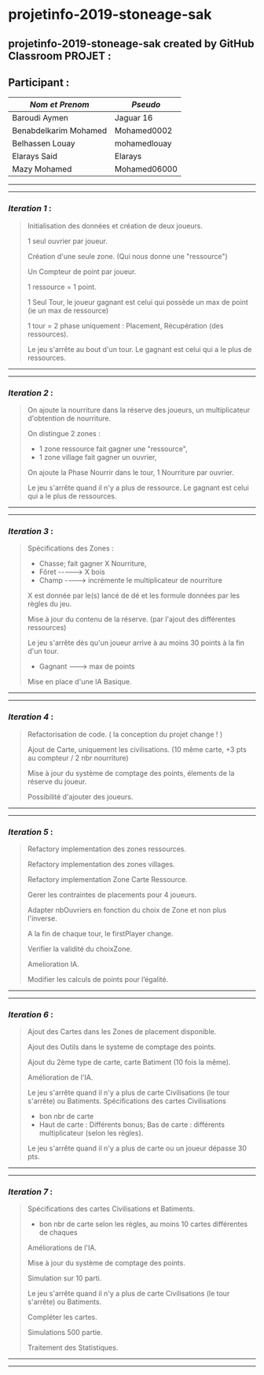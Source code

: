 # projetinfo-2019-stoneage-sak

## projetinfo-2019-stoneage-sak created by GitHub Classroom PROJET :

## Participant :
| *Nom et Prenom* | *Pseudo* |
| ------ | ------ |
| Baroudi Aymen | Jaguar 16 |
| Benabdelkarim Mohamed | Mohamed0002 |
| Belhassen Louay | mohamedlouay |
| Elarays Said | Elarays |
| Mazy Mohamed | Mohamed06000 |



---
___

### *Iteration 1*  : 
> Initialisation des données et création de deux joueurs.
>
> 1 seul ouvrier par joueur.
>
> Création d'une seule zone. (Qui nous donne une "ressource")
>
> Un Compteur de point par joueur.
>
> 1 ressource = 1 point.
>
> 1 Seul Tour, le joueur gagnant est celui qui possède un max de point (ie un max de ressource)
>
> 1 tour = 2 phase uniquement : Placement, Récupération (des ressources).
>
> Le jeu s'arrête au bout d'un tour. Le gagnant est celui qui a le plus de ressources.
>

---
___

### *Iteration 2* : 
> On ajoute la nourriture dans la réserve des joueurs, un multiplicateur d'obtention de nourriture.
>		
> On distingue 2 zones : 
>    - 1 zone ressource fait gagner une "ressource", 
>    - 1 zone village fait gagner un ouvrier,
>
> On ajoute la Phase Nourrir dans le tour, 1 Nourriture par ouvrier.
>
> Le jeu s'arrête quand il n'y a plus de ressource. Le gagnant est celui qui a le plus de ressources.
>

---
___
### *Iteration 3* :
> Spécifications des Zones : 
>  - Chasse; fait gagner X Nourriture,
>  - Fôret -----> X bois
>  - Champ ----> incrémente le multiplicateur de nourriture
>    
>  X est donnée par le(s) lancé de dé et les formule données par les règles du jeu.
>
>  Mise à jour du contenu de la réserve. (par l'ajout des différentes ressources)
>
> Le jeu s'arrête dès qu'un joueur arrive à au moins 30 points à la fin d'un tour.
>- Gagnant ---> max de points
>
> Mise en place d'une IA Basique.

---
___
### *Iteration 4* : 


> Refactorisation de code. ( la conception du projet change ! )
>
> Ajout de Carte, uniquement les civilisations. (10 même carte, +3 pts au compteur / 2 nbr nourriture)
>
> Mise à jour du système de comptage des points, élements de la réserve du joueur.
>
> Possibilité d'ajouter des joueurs.
>
>

---
___

### *Iteration 5* : 
> Refactory implementation des zones ressources. 
>
> Refactory implementation des zones villages. 
>
> Refactory implementation Zone Carte Ressource. 
>
> Gerer les contraintes de placements pour 4 joueurs. 
>
> Adapter nbOuvriers en fonction du choix de Zone et non plus l'inverse.
>
> A la fin de chaque tour, le firstPlayer change.
>
> Verifier la validité du choixZone.
>
> Amelioration IA.
>
> Modifier les calculs de points pour l’égalité.
>
> 

---
___
	
### *Iteration 6* : 

> Ajout des Cartes dans les Zones de placement disponible.
> 
> Ajout des Outils dans le systeme de comptage des points.
>
> Ajout du 2ème type de carte, carte Batiment (10 fois la même).
>
> Amélioration de l'IA.
>
> Le jeu s'arrête quand il n'y a plus de carte Civilisations (le tour s'arrête) ou Batiments.
> Spécifications des cartes Civilisations 
> - bon nbr de carte
> - Haut de carte : Différents bonus; Bas de carte : différents multiplicateur (selon les règles).
>
> Le jeu s'arrête quand il n'y a plus de carte ou un joueur dépasse 30 pts.

---
___

### *Iteration 7* :

>Spécifications des cartes Civilisations et Batiments. 
> - bon nbr de carte selon les règles, au moins 10 cartes différentes de chaques
>
> Améliorations de l'IA.
>
> Mise à jour du système de comptage des points.
>
> Simulation sur 10 parti.
>
> Le jeu s'arrête quand il n'y a plus de carte Civilisations (le tour s'arrête) ou Batiments.
>
> Compléter les cartes.
>
> Simulations 500 partie.
>
> Traitement des Statistiques.
---
___

	



